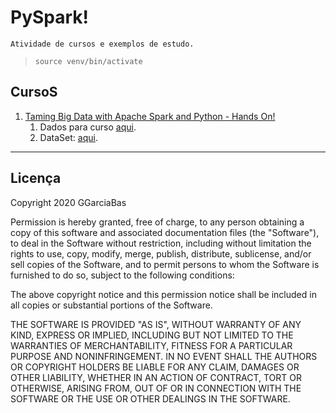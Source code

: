 # PySpark!

    Atividade de cursos e exemplos de estudo.

> `source venv/bin/activate`

## CursoS

1. [Taming Big Data with Apache Spark and Python - Hands On!](https://www.udemy.com/course/taming-big-data-with-apache-spark-hands-on)
   1. Dados para curso [aqui](https://sundog-education.com/spark-python/).
   2. DataSet: [aqui](http://grouplens.org).


---
## Licença

Copyright 2020 GGarciaBas

Permission is hereby granted, free of charge, to any person obtaining a copy of this software and associated documentation files (the "Software"), to deal in the Software without restriction, including without limitation the rights to use, copy, modify, merge, publish, distribute, sublicense, and/or sell copies of the Software, and to permit persons to whom the Software is furnished to do so, subject to the following conditions:

The above copyright notice and this permission notice shall be included in all copies or substantial portions of the Software.

THE SOFTWARE IS PROVIDED "AS IS", WITHOUT WARRANTY OF ANY KIND, EXPRESS OR IMPLIED, INCLUDING BUT NOT LIMITED TO THE WARRANTIES OF MERCHANTABILITY, FITNESS FOR A PARTICULAR PURPOSE AND NONINFRINGEMENT. IN NO EVENT SHALL THE AUTHORS OR COPYRIGHT HOLDERS BE LIABLE FOR ANY CLAIM, DAMAGES OR OTHER LIABILITY, WHETHER IN AN ACTION OF CONTRACT, TORT OR OTHERWISE, ARISING FROM, OUT OF OR IN CONNECTION WITH THE SOFTWARE OR THE USE OR OTHER DEALINGS IN THE SOFTWARE.

